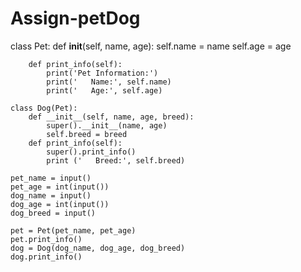 # Assign-petDog
 class Pet:
        def __init__(self, name, age):
            self.name = name
            self.age = age

        def print_info(self):
            print('Pet Information:')
            print('   Name:', self.name)
            print('   Age:', self.age)

    class Dog(Pet):
        def __init__(self, name, age, breed):
            super().__init__(name, age) 
            self.breed = breed
        def print_info(self):
            super().print_info()
            print ('   Breed:', self.breed)

    pet_name = input()
    pet_age = int(input())
    dog_name = input()
    dog_age = int(input())
    dog_breed = input()

    pet = Pet(pet_name, pet_age)
    pet.print_info()
    dog = Dog(dog_name, dog_age, dog_breed)
    dog.print_info()
